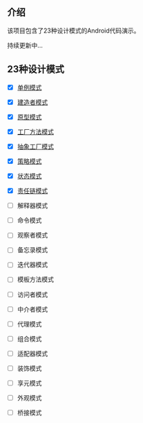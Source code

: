 ## 介绍 ##
该项目包含了23种设计模式的Android代码演示。

持续更新中...

## 23种设计模式 ##
- [x] [单例模式](https://yuantiger.github.io/2017/05/27/Design-Single/)
- [x] [建造者模式](https://yuantiger.github.io/2017/07/05/Design-Builder/)
- [x] [原型模式](https://yuantiger.github.io/2017/07/15/Design-Clone/)
- [x] [工厂方法模式](https://yuantiger.github.io/2017/07/24/Design-Factory/)
- [x] [抽象工厂模式](https://yuantiger.github.io/2017/08/02/Design-Abs-Factory/)
- [x] [策略模式](https://yuantiger.github.io/2017/08/02/Design-Strategy/)
- [x] [状态模式](https://yuantiger.github.io/2017/11/14/Design-State/)
- [x] [责任链模式](https://yuantiger.github.io/2017/11/16/Design-Responsibility/)
- [ ] 解释器模式
- [ ] 命令模式
- [ ] 观察者模式
- [ ] 备忘录模式
- [ ] 迭代器模式
- [ ] 模板方法模式
- [ ] 访问者模式
- [ ] 中介者模式
- [ ] 代理模式
- [ ] 组合模式
- [ ] 适配器模式
- [ ] 装饰模式
- [ ] 享元模式
- [ ] 外观模式
- [ ] 桥接模式






